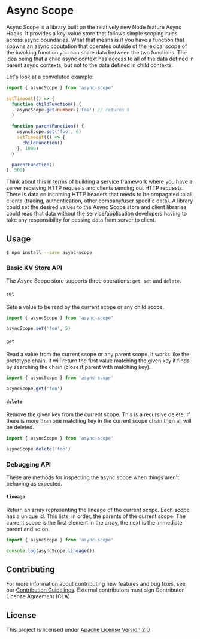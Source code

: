 # Async Scope

Async Scope is a library built on the relatively new Node feature Async Hooks. It provides a key-value store that follows simple scoping rules across async boundaries. What that means is if you have a function that spawns an async coputation that operates outside of the lexical scope of the invoking function you can share data between the two functions. The idea being that a child async context has access to all of the data defined in parent async contexts, but not to the data defined in child contexts.

Let's look at a convoluted example:

```typescript
import { asyncScope } from 'async-scope'

setTimeout(() => {
  function childFunction() {
    asyncScope.get<number>('foo') // returns 6
  }

  function parentFunction() {
    asyncScope.set('foo', 6)
    setTimeout(() => {
      childFunction()
    }, 1000)
  }

  parentFunction()
}, 500)
```

Think about this in terms of building a service framework where you have a server receiving HTTP requests and clients sending out HTTP requests. There is data on incoming HTTP headers that needs to be propagated to all clients (tracing, authentication, other company/user specific data). A library could set the desired values to the Async Scope store and client libraries could read that data without the service/application developers having to take any responsibility for passing data from server to client.

## Usage

```sh
$ npm install --save async-scope
```

### Basic KV Store API

The Async Scope store supports three operations: `get`, `set` and `delete`.

#### `set`

Sets a value to be read by the current scope or any child scope.

```typescript
import { asyncScope } from 'async-scope'

asyncScope.set('foo', 5)
```

#### `get`

Read a value from the current scope or any parent scope. It works like the prototype chain. It will return the first value matching the given key it finds by searching the chain (closest parent with matching key).

```typescript
import { asyncScope } from 'async-scope'

asyncScope.get('foo')
```

#### `delete`

Remove the given key from the current scope. This is a recursive delete. If there is more than one matching key in the current scope chain then all will be deleted.

```typescript
import { asyncScope } from 'async-scope'

asyncScope.delete('foo')
```

### Debugging API

These are methods for inspecting the async scope when things aren't behaving as expected.

#### `lineage`

Return an array representing the lineage of the current scope. Each scope has a unique id. This lists, in order, the parents of the current scope. The current scope is the first element in the array, the next is the immediate parent and so on.

```typescript
import { asyncScope } from 'async-scope'

console.log(asyncScope.lineage())
```

## Contributing

For more information about contributing new features and bug fixes, see our [Contribution Guidelines](https://github.com/creditkarma/CONTRIBUTING.md).
External contributors must sign Contributor License Agreement (CLA)

## License

This project is licensed under [Apache License Version 2.0](./LICENSE)
